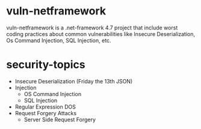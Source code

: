 # vuln-netframework
vuln-netframework is a .net-framework 4.7 project that include worst coding practices about common vulnerabilities like Insecure Deserialization, Os Command Injection, SQL Injection, etc.

# security-topics
- Insecure Deserialization (Friday the 13th JSON)
- Injection
  - OS Command Injection
  - SQL Injection
- Regular Expression DOS
- Request Forgery Attacks
  - Server Side Request Forgery
